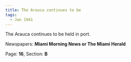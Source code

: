 ```yaml
---  
title: The Arauca continues to be  
tags:  
  - Jan 1941  
---  
```

  
The Arauca continues to be held in port.  
  
Newspapers: **Miami Morning News or The Miami Herald**  
  
Page: **16**, Section: **B** 
